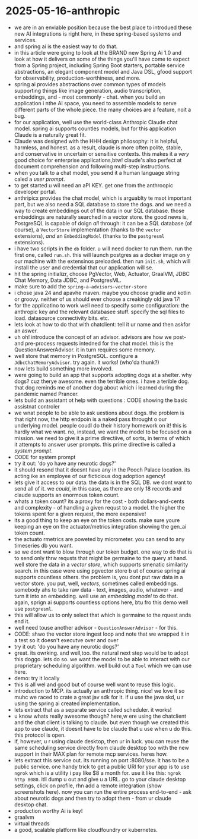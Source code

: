 # 2025-05-16-anthropic

<!--
- you first AI application with SPring Ai 1.0
- spring ai is ga! get the bits in the usual space: start.spring.io
- we are in a unique space in the java community. 90% of what people talk about when they talk about Ai engineering is just integration with models, most of which have REST endpiints 
- this is just integration and nothing does integration better than the java and spring communities. 
- we build the apps whose logic drives the organizations and that guard the data that fuel the apps.
-->

- we are in an enviable position because the best place to introdued these new AI integrations is right here, in these spring-based systems and services. 
- and spring ai is the easiest way to do that. 
- in this article were going to look at the BRAND new Spring Ai 1.0 and look at how it delivers on some of the things you'll have come to expect from a Spring project, including Spring Boot starters, portable service abstractions, an elegant component model and Java DSL, gfood support for observability, production-worthiness, and more.
- spring ai provides abstractions over common types of models supporting things like image generation, audio transcription, embeddings, and - most commonly - chat. when you build an application i nthe AI space, you need to assemble models to serve different parts of the whole piece. the many choices are a feature, noit a bug. 
- for our application, well use the world-class Anthropic Claude chat model. spring ai supports countles models, but for this application Claude is a naturally great fit.  
- Claude was designed with the HHH design philosophy: it is helpful, harmless, and honest. as a result, claude is more often polite, stable, and conservative in uncertain or sensitive contexts. this makes it a _very_ good choice for enterprise applications,btw! claude's also perfect at document comprehension and following multi-step instructions. 
- when you talk to a chat model, you send it a human language string caled a *user prompt*.
- to get started u wil need an aPI KEY. get one from the anthroopic developer portal.
- anthripicx provides the chat model, which is arguablty te msot important part, but we also need a SQL database to store the dogs. and we need a way to create embeddings out of the data in our SQL database. those embeddings are naturally searched in a vector store. the good news is, PostgreSQL is capable of doign _all_ through: it can be a SQL database (of course), a  `VectorStore` implementation (thanks to the `vector` extensions), _and_ an `EmbeddingModel` (thanks to the `postgresml` extensions). 
- i have two scripts in the `db` folder. u will need docker to run them. run the first one, called `run.sh`. this will launch postgres as a docker image on y our machine with the extensinos preloaded. then run `init.sh`, which will install the user and credential that our application will se. 
- hit the spring initializr, choose PgVector, Web, Actuator, GraalVM, JDBC Chat Memory, Data JDBC, and PostgresML. 
- make sure to add the `spring-a-advisors-vector-store`
- i chose java 24 and apavhe maven. maybe you choose gradle and kotlin or groovy. neither of us should ever choose a creakingly old java 17!
- for the applicatino to work well need to specify some configuration: the anthropic key and the relevant databasee stuff. specify the sql files to load. datasource connectivity bits. etc.
- lets look at how to do that with chatclient: tell it ur name and then askfor an aswer.
- uh oh! introduce the concept of an advisor. advisors are how we post- and pre-process requests intedned for the chat model. this is the QuestionAnswerAdvisor. it in turn requires some memory.
- well store that memory in PostgreSQL. configure a `JdbcChatMemoryAdvisor`. try again. it works! (who'da thunk?)
- now lets build something more involved.  
- were going to build an app that supports adopting dogs at a shelter. why dogs? cuz therye awesome. even the terrible ones. i have a terible dog. that dog reminds me of another dog about which i learned during the pandemic named Prancer. 
- lets build an assistant ot help with questions : CODE showing the basic assistnat controler 
- we wnat people to be able to ask uestions about dogs. the problem is that right now, the http endpoin is  a naked pass throught o our underlying model. people coudl do their history homework on it! this is hardly what we want. no, instead, we want the model to be focused on a mission. we need to give it a prime directiive, of sorts, in terms of which it attempts to answer user prompts. this prime directive is called a *system prompt*. 
- CODE for system prompt 
- try it out: 'do yo have any neurotic dogs?'
- it should resond that it doesnt have any in the Pooch Palace location. its acting ike an employee of our ficticious dog adoption agency! 
- lets give it access to our data. the data is in the SQL DB. we dont want to send all of it. we _could_, in this case, as there are only 18 records and claude supports an enormous token count. 
- whats  a token count? its a proxy for the cost - both dollars-and-cents and complexity - of handling a given requst to a model. the higher the tokens spent for a given request, the more expensive! 
- its a good thing to keep an eye on the token costs. make sure youre keeping an eye on the actuator/metrics integration showing the gen_ai token count. 
- the actuato rmetrics are poweted by micrometer. you can send to any timeseries db you want. 
- so we dont want to blow through our token budget. one way to do that is to send only thrw requsts that might be germaine to the query at hand. well store the data in a *vector store*, which supports smenatic similarity search. in this case were using pgvector store b ut of course spring ai supports countless others. the problem is, you dont put raw data in a vector store. you put, well, _vectors_, sometimes called embeddings. somebody ahs to take raw data  - text, images, audio, whatever - and turn it into an embedding. well use an *embedding model* to do that. again, sprign ai supports countless options here, btu fro this demo well use `postgresml`. 
- this will allow us to only select that which is germaine to the rquest ands end it. 
- well need touse another advisor - `QuestionAnswerAdvisor`  - for this. 
- CODE: shwo the vector store ingest loop and note that we wrapped it in a test so it doesn't executve over and over 
- try it out: 'do you have any neurotic dogs?'
- great. its owrking. and well,too. the natural next step would be to adopt this doggo. lets do so. we want the model to be able to interact with our proprietary scheduling algorithm. well build out a `Tool` which we can use here. 
- demo: try it locally
- this is all wel and good but of course well want to reuse this logic. 
- introduction to MCP. its actually an anthropic thing. nice! we love it so muhc we raced to crate a great jav sdk for it. if u use the java skd, u r using the spring ai created implementation.
- lets extract that as a separate service called scheduler. it works! 
- u know whats really awesome though? here,w ere using the chatclient and the chat client is talking to claude. but even though we created this app to use claude, it doesnt have to be claude that u use when u do this. this protocol is open. 
- if, however, u r using claude desktop, then ur in luck. you can reuse the same scheduling service directly from claude desktop too with the new support in their MAX plan for remote mcp services. heres how. 
- lets extract this service out. its running on port :8080/sse. it has to be a public service. one handy trick to get a public URl for your app is to use `ngrok` which is a utility i pay like $8 a month for. use it  like this: `ngrok http 8080`. itll dump u out and give u a URL. go to your claude desktop settings, click on profile, rhn add a remote integration (show screenshots here). now you can run the entire process end-to-end - ask about neurotic dogs and then try to adopt them - from ur claude desktop chat.
- production worthy Ai is key! 
- graalvm 
- virtual threads 
- a good, scalable platform like cloudfoundry or kubernetes. 

